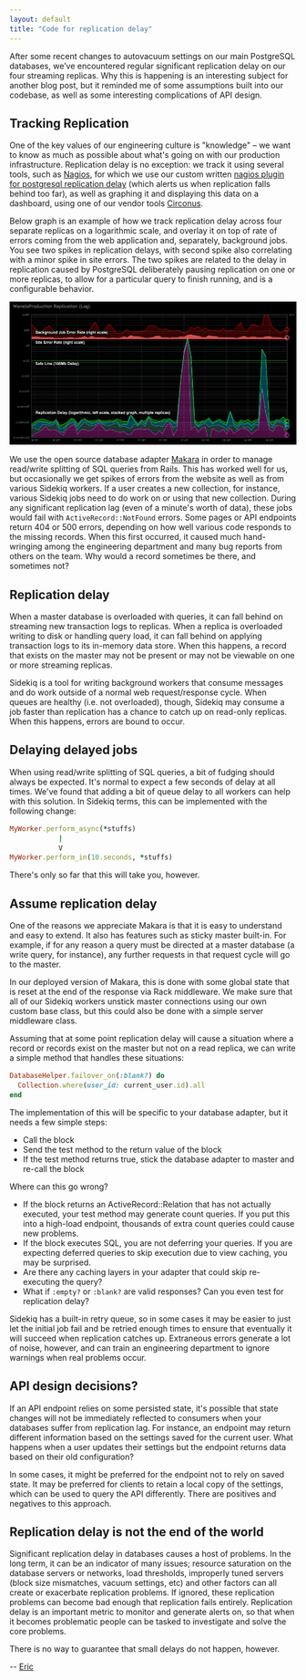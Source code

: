 ```yaml
---
layout: default
title: "Code for replication delay"
---
```


After some recent changes to autovacuum settings on our main PostgreSQL databases, we’ve encountered regular significant replication delay on our four streaming replicas. Why this is happening is an interesting subject for another blog post, but it reminded me of some assumptions built into our codebase, as well as some interesting complications of API design.

## Tracking Replication

One of the key values of our engineering culture is "knowledge" – we want to know as much as possible about what's going on with our production infrastructure.  Replication delay is no exception: we track it using several tools, such as [Nagios](http://www.nagios.org/), for which we use our custom written [nagios plugin for postgresql replication delay](https://github.com/wanelo/nagios-checks/blob/master/check_postgres_replication) (which alerts us when replication falls behind too far), as well as graphing it and displaying this data on a dashboard, using one of our vendor tools [Circonus](http://circonus.com).

Below graph is an example of how we track replication delay across four separate replicas on a logarithmic scale, and overlay it on top of rate of errors coming from the web application and, separately, background jobs.  You see two spikes in replication delays, with second spike also correlating with a minor spike in site errors. The two spikes are related to the delay in replication caused by PostgreSQL deliberately pausing replication on one or more replicas, to allow for a particular query to finish running, and is a configurable behavior.

![Graphing PostgreSQL Replication](/assets/replication_graph.png)


We use the open source database adapter [Makara](https://github.com/taskrabbit/makara) in order to manage read/write splitting of SQL queries from Rails. This has worked well for us, but occasionally we get spikes of errors from the website as well as from various Sidekiq workers. If a user creates a new collection, for instance, various Sidekiq jobs need to do work on or using that new collection. During any significant replication lag (even of a minute's worth of data), these jobs would fail with `ActiveRecord::NotFound` errors. Some pages or API endpoints return 404 or 500 errors, depending on how well various code responds to the missing records. When this first occurred, it caused much hand-wringing among the engineering department and many bug reports from others on the team. Why would a record sometimes be there, and sometimes not?


## Replication delay

When a master database is overloaded with queries, it can fall behind on streaming new transaction logs to replicas. When a replica is overloaded writing to disk or handling query load, it can fall behind on applying transaction logs to its in-memory data store. When this happens, a record that exists on the master may not be present or may not be viewable on one or more streaming replicas.

Sidekiq is a tool for writing background workers that consume messages and do work outside of a normal web request/response cycle. When queues are healthy (i.e. not overloaded), though, Sidekiq may consume a job faster than replication has a chance to catch up on read-only replicas. When this happens, errors are bound to occur.


## Delaying delayed jobs

When using read/write splitting of SQL queries, a bit of fudging should always be expected. It's normal to expect a few seconds of delay at all times. We've found that adding a bit of queue delay to all workers can help with this solution. In Sidekiq terms, this can be implemented with the following change:

```ruby
MyWorker.perform_async(*stuffs)
            |
            V
MyWorker.perform_in(10.seconds, *stuffs)
```

There's only so far that this will take you, however.


## Assume replication delay

One of the reasons we appreciate Makara is that it is easy to understand and easy to extend. It also has features such as sticky master built-in. For example, if for any reason a query must be directed at a master database (a write query, for instance), any further requests in that request cycle will go to the master.

In our deployed version of Makara, this is done with some global state that is reset at the end of the response via Rack middleware. We make sure that all of our Sidekiq workers unstick master connections using our own custom base class, but this could also be done with a simple server middleware class.

Assuming that at some point replication delay will cause a situation where a record or records exist on the master but not on a read replica, we can write a simple method that handles these situations:

```ruby
DatabaseHelper.failover_on(:blank?) do
  Collection.where(user_id: current_user.id).all
end
```

The implementation of this will be specific to your database adapter, but it needs a few simple steps:

* Call the block
* Send the test method to the return value of the block
* If the test method returns true, stick the database adapter to master and re-call the block

Where can this go wrong?

* If the block returns an ActiveRecord::Relation that has not actually executed, your test method may generate count queries. If you put this into a high-load endpoint, thousands of extra count queries could cause new problems.
* If the block executes SQL, you are not deferring your queries. If you are expecting deferred queries to skip execution due to view caching, you may be surprised.
* Are there any caching layers in your adapter that could skip re-executing the query?
* What if `:empty?` or `:blank?` are valid responses? Can you even test for replication delay?

Sidekiq has a built-in retry queue, so in some cases it may be easier to just let the initial job fail and be retried enough times to ensure that eventually it will succeed when replication catches up. Extraneous errors generate a lot of noise, however, and can train an engineering department to ignore warnings when real problems occur.


## API design decisions?

If an API endpoint relies on some persisted state, it's possible that state changes will not be immediately reflected to consumers when your databases suffer from replication lag. For instance, an endpoint may return different information based on the settings saved for the current user. What happens when a user updates their settings but the endpoint returns data based on their old configuration?

In some cases, it might be preferred for the endpoint not to rely on saved state. It may be preferred for clients to retain a local copy of the settings, which can be used to query the API differently. There are positives and negatives to this approach.


## Replication delay is not the end of the world

Significant replication delay in databases causes a host of problems. In the long term, it can be an indicator of many issues; resource saturation on the database servers or networks, load thresholds, improperly tuned servers (block size mismatches, vacuum settings, etc) and other factors can all create or exacerbate replication problems. If ignored, these replication problems can become bad enough that replication fails entirely. Replication delay is an important metric to monitor and generate alerts on, so that when it becomes problematic people can be tasked to investigate and solve the core problems.

There is no way to guarantee that small delays do not happen, however.

-- [Eric](http://wanelo.com/sax "Sax on Wanelo")

